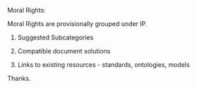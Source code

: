 Moral Rights:

Moral Rights are provisionally grouped under IP.

1. Suggested Subcategories

2. Compatible document solutions

3. Links to existing resources - standards, ontologies, models

Thanks.  
